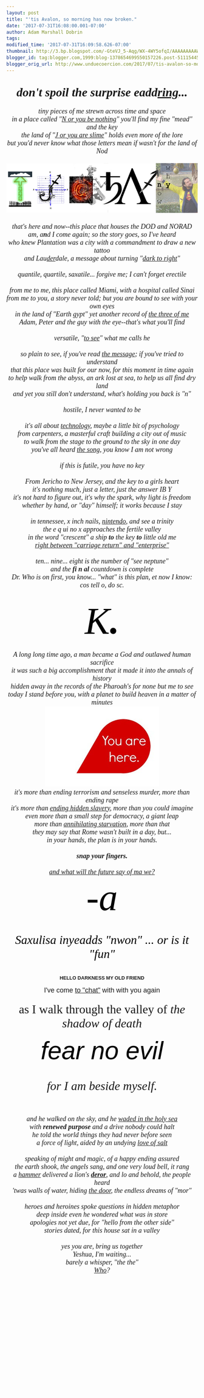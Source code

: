 ```yaml
---
layout: post
title: "'tis Avalon, so morning has now broken."
date: '2017-07-31T16:08:00.001-07:00'
author: Adam Marshall Dobrin
tags: 
modified_time: '2017-07-31T16:09:58.626-07:00'
thumbnail: http://3.bp.blogspot.com/-GteVJ_5-Aqg/WX-4WY5ofqI/AAAAAAAAAWg/grbcpox-gVk55HakI23pOxRXBRM3wB0tACK4BGAYYCw/s72-c/You-Are-Here-300x211-789192.jpg
blogger_id: tag:blogger.com,1999:blog-1378654699550157226.post-511154457307350830
blogger_orig_url: http://www.unduecoercion.com/2017/07/tis-avalon-so-morning-has-now-broken.html
---
```


<div dir="ltr"><div class="gmail_quote"><div dir="ltr"><div class="gmail_quote"><br><div dir="ltr"><div class="gmail_quote"><div dir="ltr"><div class="gmail_quote"><div dir="ltr"><div class="gmail_quote"><div dir="ltr"><span class="m_-4340969941479451687gmail-"><div style="text-align:center"><div><i style="font-family:&quot;times new roman&quot;,serif"><b><font size="6">don&#39;t spoil the surprise eadd<u>ring</u>...</font></b></i></div><div><i style="font-family:&quot;times new roman&quot;,serif;font-size:large"><br></i></div><div><i style="font-family:&quot;times new roman&quot;,serif;font-size:large">tiny pieces of me strewn across time and space</i><br></div></div><div style="text-align:center"><font size="4" face="times new roman, serif"><i>in a place called &quot;<a href="http://bit.ly/2tRiNRT" target="_blank">N or you be nothing</a>&quot; you&#39;ll find my fine &quot;mead&quot; and the key<br></i></font></div><div style="text-align:center"><font size="4" face="times new roman, serif"><i>the land of &quot;<a href="http://bit.ly/2uOPEd5" target="_blank">J or you are slime</a>&quot; holds even more of the lore</i></font></div><div style="text-align:center"><font size="4" face="times new roman, serif"><i>but you&#39;d never know what those letters mean if wasn&#39;t for the land of Nod</i></font></div><div style="text-align:center"><font size="4" face="times new roman, serif"><i><br></i></font></div><div style="text-align:center"><font size="4" face="times new roman, serif"><i><img src="reqs/i.imgur.com/JRHZxmZ.png" width="533" height="131" style="margin-right:0px"><br></i></font></div><div style="text-align:center"><font size="4" face="times new roman, serif"><i><br></i></font></div><div style="text-align:center"><font size="4" face="times new roman, serif"><i>that&#39;s here and now--this place that houses the DOD and NORAD</i></font></div><div style="text-align:center"><font size="4" face="times new roman, serif"><i>am, a<b>n</b>d I come again; so the story goes, so I&#39;ve heard</i></font></div><div style="text-align:center"><font size="4" face="times new roman, serif"><i>who knew Plantation was a city with a commandment to draw a new tattoo</i></font></div><div style="text-align:center"><font size="4" face="times new roman, serif"><i>and Lau<a href="http://bit.ly/2iJ9cdD" target="_blank">der</a>dale, a message about turning &quot;<a href="http://bit.ly/2iJ9cdD" target="_blank">dark to right</a>&quot;</i></font></div><div style="text-align:center"><font size="4" face="times new roman, serif"><i><br></i></font></div><div style="text-align:center"><font size="4" face="times new roman, serif"><i>quantile, quartile, saxatile... forgive me; I can&#39;t forget erectile</i></font></div><div style="text-align:center"><font size="4" face="times new roman, serif"><i><br></i></font></div><div style="text-align:center"><font size="4" face="times new roman, serif"><i>from me to me, this place called Miami, with a hospital called Sinai</i></font></div><div style="text-align:center"><font size="4" face="times new roman, serif"><i>from me to you, a story never told; but you are bound to see with your own eyes</i></font></div><div style="text-align:center"><font size="4" face="times new roman, serif"><i>in the land of &quot;Earth gypt&quot; yet another record of <a href="http://bit.ly/2vckLjB" target="_blank">the three of me</a></i></font></div><div style="text-align:center"><font size="4" face="times new roman, serif"><i>Adam, Peter and the guy with the eye--that&#39;s what you&#39;ll find</i></font></div><div style="text-align:center"><font size="4" face="times new roman, serif"><i><br></i></font></div><div style="text-align:center"><font size="4" face="times new roman, serif"><i>versatile, &quot;<a href="http://bit.ly/2uREJxr" target="_blank">to see</a>&quot; what me calls he</i></font></div><div style="text-align:center"><font size="4" face="times new roman, serif"><i><br></i></font></div><div style="text-align:center"><font size="4" face="times new roman, serif"><i>so plain to see, if you&#39;ve read <a href="http://bit.ly/2tv33DX" target="_blank">the message</a>; if you&#39;ve tried to understand</i></font></div><div style="text-align:center"><font size="4" face="times new roman, serif"><i>that this place was built for our now, for this moment in time again</i></font></div></span><div style="text-align:center"><font size="4" face="times new roman, serif"><i>to help walk from the abyss, an ark lost at sea, to help us all find dry land</i></font></div><span class="m_-4340969941479451687gmail-"><div style="text-align:center"><font size="4" face="times new roman, serif"><i>and yet you still don&#39;t understand, what&#39;s holding you back is &quot;n&quot;</i></font></div><div style="text-align:center"><font size="4" face="times new roman, serif"><i><br></i></font></div><div style="text-align:center"><font size="4" face="times new roman, serif"><i>hostile, I never wanted to be</i></font></div><div style="text-align:center"><font size="4" face="times new roman, serif"><i><br></i></font></div><div style="text-align:center"><font size="4" face="times new roman, serif"><i>it&#39;s all about <a href="http://bit.ly/2mjpgSB" target="_blank">technology</a>, maybe a little bit of psychology</i></font></div><div style="text-align:center"><font size="4" face="times new roman, serif"><i>from carpenters, a masterful craft building a city out of music</i></font></div><div style="text-align:center"><font size="4" face="times new roman, serif"><i>to walk from the stage to the ground to the sky in one day</i></font></div><div style="text-align:center"><font size="4" face="times new roman, serif"><i>you&#39;ve all heard <a href="https://www.youtube.com/watch?v=K1b8AhIsSYQ" target="_blank">the song</a>, you know I am not wrong<br></i></font></div><div style="text-align:center"><font size="4" face="times new roman, serif"><i><br></i></font></div><div style="text-align:center"><font size="4" face="times new roman, serif"><i>if this is futile, you have no key</i></font></div><div style="text-align:center"><font size="4" face="times new roman, serif"><i><br></i></font></div><div style="text-align:center"><font size="4" face="times new roman, serif"><i>From Jericho to New Jersey, and the key to a girls heart</i></font></div><div style="text-align:center"><font size="4" face="times new roman, serif"><i>it&#39;s nothing much, just a letter, just the answer IB Y</i></font></div><div style="text-align:center"><font face="times new roman, serif" size="4"><i>it&#39;s not hard to figure out, it&#39;s why the spark, why light is freedom</i></font></div><div style="text-align:center"><font face="times new roman, serif" size="4"><i>whether by hand, or &quot;day&quot; himself; it works because I stay</i></font></div><div style="text-align:center"><font face="times new roman, serif" size="4"><i><br></i></font></div><div style="text-align:center"><font face="times new roman, serif" size="4"><i>in tennessee, x inch nails, <a href="http://bit.ly/2tShUIZ" target="_blank">nintendo</a>, and see a trinity</i></font></div><div style="text-align:center"><font face="times new roman, serif" size="4"><i>the e q ui no x approaches the fertile valley</i></font></div><div style="text-align:center"><font face="times new roman, serif" size="4"><i>in the word &quot;crescent&quot; a ship <b>to</b> the key <b>to</b> little old me</i></font></div><div style="text-align:center"><font face="times new roman, serif" size="4"><i><a href="http://bit.ly/2tXJoB1" target="_blank">right between &quot;carriage return&quot; and &quot;enterprise&quot;</a></i></font></div><div style="text-align:center"><font face="times new roman, serif" size="4"><i><br></i></font></div><div style="text-align:center"><font face="times new roman, serif" size="4"><i>ten... nine... eight is the number of &quot;see neptune&quot;</i></font></div></span><div style="text-align:center"><font face="times new roman, serif" size="4"><i>and the <b>fi n al</b> countdown is complete</i></font></div><div style="text-align:center"><font face="times new roman, serif" size="4"><i>Dr. Who is on first, you know... &quot;what&quot; is this plan, et now I know:</i></font></div><span class="m_-4340969941479451687gmail-"><div style="text-align:center"><font face="times new roman, serif" size="4"><i>cos tell o, do sc.</i></font></div><div style="text-align:center"><font face="times new roman, serif" size="4"><i><br></i></font></div><div style="text-align:center"><em style="color:rgb(0,0,0);font-size:99px;text-align:start"><font face="times new roman, serif">K<b>.</b></font></em></div><div style="text-align:center"><i style="font-family:&quot;times new roman&quot;,serif;font-size:large"><br></i></div><div style="text-align:center"><i style="font-family:&quot;times new roman&quot;,serif;font-size:large">A long long time ago, a man became a God and outlawed human sacrifice</i></div><div style="text-align:center"><i style="font-family:&quot;times new roman&quot;,serif;font-size:large">it was such a big accomplishment that it made it into the annals of history</i></div><div style="text-align:center"><i style="font-family:&quot;times new roman&quot;,serif;font-size:large">hidden away in the records of the Pharoah&#39;s for none but me to see</i></div><div style="text-align:center"><i style="font-family:&quot;times new roman&quot;,serif;font-size:large">today I stand before you, with a planet to build heaven in a matter of minutes</i></div><div style="text-align:center"><i style="font-family:&quot;times new roman&quot;,serif;font-size:large"><a href="http://3.bp.blogspot.com/-GteVJ_5-Aqg/WX-4WY5ofqI/AAAAAAAAAWg/grbcpox-gVk55HakI23pOxRXBRM3wB0tACK4BGAYYCw/s1600/You-Are-Here-300x211-789192.jpg"><img src="reqs/3.bp.blogspot.com/-GteVJ_5-Aqg/WX-4WY5ofqI/AAAAAAAAAWg/grbcpox-gVk55HakI23pOxRXBRM3wB0tACK4BGAYYCw/s320/You-Are-Here-300x211-789192.jpg"  border="0" alt="" id="BLOGGER_PHOTO_ID_6449075886198652578" /></a>​</i></div><div style="text-align:center"><i style="font-family:&quot;times new roman&quot;,serif;font-size:large">it&#39;s more than ending terrorism and senseless murder, more than ending rape</i></div><div style="text-align:center"><i style="font-family:&quot;times new roman&quot;,serif;font-size:large">it&#39;s more than <a href="http://bit.ly/2gVCINI" target="_blank">ending hidden slavery</a>, more than you could imagine</i></div><div style="text-align:center"><i style="font-family:&quot;times new roman&quot;,serif;font-size:large">even more than a small step for democracy, a giant leap</i></div></span><div style="text-align:center"><i><font face="times new roman, serif" size="4">more than <a href="http://bit.ly/2tXJoB1" target="_blank">annihilating starvation</a>, more than that</font></i></div><span class="m_-4340969941479451687gmail-"><div style="text-align:center"><i style="font-family:&quot;times new roman&quot;,serif;font-size:large">they may say that Rome wasn&#39;t built in a day, but...</i></div><div style="text-align:center"><i style="font-family:&quot;times new roman&quot;,serif;font-size:large">in your hands, the plan is in your hands.</i></div><div style="text-align:center"><i style="font-family:&quot;times new roman&quot;,serif;font-size:large"><br></i></div><div style="text-align:center"><i style="font-family:&quot;times new roman&quot;,serif;font-size:large"><b>snap your fingers.</b></i></div><div style="text-align:center"><i style="font-family:&quot;times new roman&quot;,serif;font-size:large"><b><br></b></i></div><div style="text-align:center"><span style="font-family:&quot;times new roman&quot;,serif;font-size:large"><i><a href="https://www.youtube.com/watch?v=UcLvwCrJh9U" target="_blank">and what will the future say of ma we?</a></i></span></div><div style="text-align:center"><span style="font-family:&quot;times new roman&quot;,serif;font-size:99px"><font color="#000000">-<i>a</i></font></span></div><div style="text-align:center"><i style="color:rgb(0,0,0);font-family:&quot;times new roman&quot;,serif;font-size:xx-large"><br></i></div><div style="text-align:center"><i style="color:rgb(0,0,0);font-family:&quot;times new roman&quot;,serif;font-size:xx-large">Saxulisa inyeadds &quot;nwon&quot; ... or is it &quot;fun&quot;</i><br></div><div style="text-align:center"><i style="color:rgb(0,0,0);font-family:&quot;times new roman&quot;,serif;font-size:xx-large"><br></i></div><div style="text-align:center"><div style="font-size:12.8px;font-weight:bold"><b><font face="arial black, sans-serif">HELLO DARKNESS MY OLD FRIEND</font></b></div><div style="font-size:12.8px;font-weight:bold"><b><font face="arial black, sans-serif"><br></font></b></div><div style="font-size:12.8px"><div style="font-size:12.8px"><font size="4" face="comic sans ms, sans-serif">I&#39;ve come <a href="http://bit.ly/2uQsZv7" target="_blank">to &quot;chat&quot;</a> with with you again</font></div><div><font size="4" face="comic sans ms, sans-serif"><br></font></div></div><div style="font-size:12.8px"><font size="6" face="times new roman, serif">as I walk through the valley of <i>the shadow of death</i></font></div><div style="font-size:12.8px"><br></div><div style="font-size:12.8px"><font face="arial black, sans-serif"><em style="color:rgb(0,0,0);font-size:66px;text-align:start">fear no evil</em></font></div><div style="font-size:12.8px"><font face="times new roman, serif" size="6"><i><br></i></font></div><div style="font-size:12.8px"><font face="times new roman, serif" size="6"><i>for I am beside myself.</i></font></div><div style="font-size:12.8px"><font face="times new roman, serif" size="6"><i><br></i></font></div><div style="font-size:12.8px"><font face="times new roman, serif" size="4"><i><br></i></font></div><div style="font-size:12.8px"><div style="font-size:12.8px"><font face="times new roman, serif" size="4"><i>and he walked on the sky, and he <a href="http://bit.ly/2uxRIXa" target="_blank">waded in the holy sea</a></i></font></div><div style="font-size:12.8px"><font face="times new roman, serif" size="4"><i>with <b>renewed purpose</b> and a drive nobody could halt</i></font></div><div style="font-size:12.8px"><font face="times new roman, serif" size="4"><i>he told the world things they had never before seen</i></font></div><div style="font-size:12.8px"><font face="times new roman, serif" size="4"><i>a force of light, aided by an undying <a href="http://bit.ly/2tRiNRT" target="_blank">love of salt</a></i></font></div><div style="font-size:12.8px"><font face="times new roman, serif" size="4"><i><br></i></font></div><div style="font-size:12.8px"><font face="times new roman, serif" size="4"><i>speaking of might and magic, of a happy ending assured</i></font></div><div style="font-size:12.8px"><font face="times new roman, serif" size="4"><i>the earth shook, the angels sang, and one very loud bell, it rang</i></font></div><div style="font-size:12.8px"><font face="times new roman, serif" size="4"><i>a <a href="http://bit.ly/2uMui1g" target="_blank">hammer</a> delivered a lion&#39;s <a href="http://bit.ly/2wdVq5K" target="_blank"><b>deror</b></a>, and lo and behold, the people heard</i></font></div><div style="font-size:12.8px"><font face="times new roman, serif" size="4"><i>&#39;twas walls of water, hiding <a href="http://bit.ly/2uNo93q" target="_blank">the door</a>, the endless dreams of &quot;mor&quot;</i></font></div><div style="font-size:12.8px"><font face="times new roman, serif" size="4"><i><br></i></font></div><div style="font-size:12.8px"><font face="times new roman, serif" size="4"><i>heroes and heroines spoke questions in hidden metaphor</i></font></div><div style="font-size:12.8px"><font face="times new roman, serif" size="4"><i>deep inside even he wondered what was in store</i></font></div><div style="font-size:12.8px"><font face="times new roman, serif" size="4"><i>apologies not yet due, for &quot;hello from the other side&quot;</i></font></div><div style="font-size:12.8px"><font face="times new roman, serif" size="4"><i>stories dated, for this house sat in a valley</i></font></div><div style="font-size:12.8px"><font face="times new roman, serif" size="4"><i><br></i></font></div><div style="font-size:12.8px"><font face="times new roman, serif" size="4"><i>yes you are, bring us together</i></font></div><div style="font-size:12.8px"><font face="times new roman, serif" size="4"><i>Yeshua, I&#39;m waiting...</i></font></div><div style="font-size:12.8px"><font face="times new roman, serif" size="4"><i>barely a whisper, &quot;the the&quot;</i></font></div><div style="font-size:12.8px"><font face="times new roman, serif" size="4"><i><a href="http://bit.ly/2tSff1V" target="_blank">Who</a>?</i></font></div><div><font face="times new roman, serif" size="4"><i><br></i></font></div></div></div><div style="text-align:center"><span style="font-family:&quot;times new roman&quot;,serif;font-size:99px"><font color="#000000"><i><br></i></font></span></div><div style="text-align:center"><span style="font-family:&quot;times new roman&quot;,serif;font-size:99px"><font color="#000000"><i><br></i></font></span></div><div><br></div>  </span></div><div hspace="streak-pt-mark" style="max-height:1px"><img alt="" style="width:0px;max-height:0px;overflow:hidden" src="reqs/mailfoogae.appspot.com/t?sender=aYWRhbUBmcm9tdGhlbWFjaGluZS5vcmc%3D&amp;type=zerocontent&amp;guid=f98636b2-1e85-4cdf-b245-5fc62ca3e5db"><font color="#ffffff" size="1">ᐧ</font></div></div></div><div hspace="streak-pt-mark" style="max-height:1px"><img alt="" style="width:0px;max-height:0px;overflow:hidden" src="reqs/mailfoogae.appspot.com/t?sender=aYWRhbUBmcm9tdGhlbWFjaGluZS5vcmc%3D&amp;type=zerocontent&amp;guid=63cd1d88-2739-4995-86dc-032230ee7a0f"></div></div>  </div><div hspace="streak-pt-mark" style="max-height:1px"><img alt="" style="width:0px;max-height:0px;overflow:hidden" src="reqs/mailfoogae.appspot.com/t?sender=aYWRhbUBmcm9tdGhlbWFjaGluZS5vcmc%3D&amp;type=zerocontent&amp;guid=9f561325-7864-4e29-9a02-9dc74c97806c"><font color="#ffffff" size="1">ᐧ</font></div></div>  </div><div hspace="streak-pt-mark" style="max-height:1px"><img alt="" style="width:0px;max-height:0px;overflow:hidden" src="reqs/mailfoogae.appspot.com/t?sender=aYWRhbUBmcm9tdGhlbWFjaGluZS5vcmc%3D&amp;type=zerocontent&amp;guid=0ede992a-d479-4b79-9424-9824f146ab4a"><font color="#ffffff" size="1">ᐧ</font></div>  </div><br></div><div hspace="streak-pt-mark" style="max-height:1px"><img alt="" style="width:0px;max-height:0px;overflow:hidden" src="reqs/mailfoogae.appspot.com/t?sender=aYWRhbTVAcmVhbGx5aGltLmNvbQ%3D%3D&amp;type=zerocontent&amp;guid=0811831f-59ce-4454-b68b-aeb2ce7623d4"><font color="#ffffff" size="1">ᐧ</font></div>  </div><br></div><div hspace="streak-pt-mark" style="max-height:1px"><img alt="" style="width:0px;max-height:0px;overflow:hidden" src="reqs/mailfoogae.appspot.com/t?sender=aYWRhbTVAcmVhbGx5aGltLmNvbQ%3D%3D&amp;type=zerocontent&amp;guid=ee0a7081-ca48-4903-be53-3a280407f66d"><font color="#ffffff" size="1">ᐧ</font></div>  